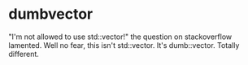 # dumbvector
"I'm not allowed to use std::vector!" the question on stackoverflow lamented. Well no fear, this isn't std::vector. It's dumb::vector. Totally different.
